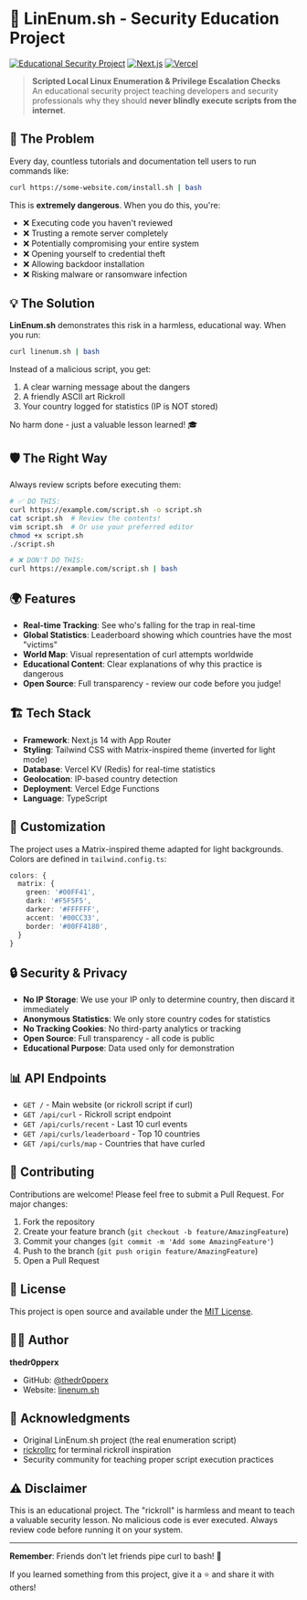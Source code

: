 # 🎯 LinEnum.sh - Security Education Project

[![Educational Security Project](https://img.shields.io/badge/Security-Educational-green)](https://linenum.sh)
[![Next.js](https://img.shields.io/badge/Next.js-14-black)](https://nextjs.org/)
[![Vercel](https://img.shields.io/badge/Deployed%20on-Vercel-black)](https://vercel.com)

> **Scripted Local Linux Enumeration & Privilege Escalation Checks**  
> An educational security project teaching developers and security professionals why they should **never blindly execute scripts from the internet**.

## 🚨 The Problem

Every day, countless tutorials and documentation tell users to run commands like:

```bash
curl https://some-website.com/install.sh | bash
```

This is **extremely dangerous**. When you do this, you're:

- ❌ Executing code you haven't reviewed
- ❌ Trusting a remote server completely
- ❌ Potentially compromising your entire system
- ❌ Opening yourself to credential theft
- ❌ Allowing backdoor installation
- ❌ Risking malware or ransomware infection

## 💡 The Solution

**LinEnum.sh** demonstrates this risk in a harmless, educational way. When you run:

```bash
curl linenum.sh | bash
```

Instead of a malicious script, you get:
1. A clear warning message about the dangers
2. A friendly ASCII art Rickroll
3. Your country logged for statistics (IP is NOT stored)

No harm done - just a valuable lesson learned! 🎓

## 🛡️ The Right Way

Always review scripts before executing them:

```bash
# ✅ DO THIS:
curl https://example.com/script.sh -o script.sh
cat script.sh  # Review the contents!
vim script.sh  # Or use your preferred editor
chmod +x script.sh
./script.sh

# ❌ DON'T DO THIS:
curl https://example.com/script.sh | bash
```

## 🌍 Features

- **Real-time Tracking**: See who's falling for the trap in real-time
- **Global Statistics**: Leaderboard showing which countries have the most "victims"
- **World Map**: Visual representation of curl attempts worldwide
- **Educational Content**: Clear explanations of why this practice is dangerous
- **Open Source**: Full transparency - review our code before you judge!

## 🏗️ Tech Stack

- **Framework**: Next.js 14 with App Router
- **Styling**: Tailwind CSS with Matrix-inspired theme (inverted for light mode)
- **Database**: Vercel KV (Redis) for real-time statistics
- **Geolocation**: IP-based country detection
- **Deployment**: Vercel Edge Functions
- **Language**: TypeScript

## 🎨 Customization

The project uses a Matrix-inspired theme adapted for light backgrounds. Colors are defined in `tailwind.config.ts`:

```typescript
colors: {
  matrix: {
    green: '#00FF41',
    dark: '#F5F5F5',
    darker: '#FFFFFF',
    accent: '#00CC33',
    border: '#00FF4180',
  }
}
```

## 🔒 Security & Privacy

- **No IP Storage**: We use your IP only to determine country, then discard it immediately
- **Anonymous Statistics**: We only store country codes for statistics
- **No Tracking Cookies**: No third-party analytics or tracking
- **Open Source**: Full transparency - all code is public
- **Educational Purpose**: Data used only for demonstration

## 📊 API Endpoints

- `GET /` - Main website (or rickroll script if curl)
- `GET /api/curl` - Rickroll script endpoint
- `GET /api/curls/recent` - Last 10 curl events
- `GET /api/curls/leaderboard` - Top 10 countries
- `GET /api/curls/map` - Countries that have curled

## 🤝 Contributing

Contributions are welcome! Please feel free to submit a Pull Request. For major changes:

1. Fork the repository
2. Create your feature branch (`git checkout -b feature/AmazingFeature`)
3. Commit your changes (`git commit -m 'Add some AmazingFeature'`)
4. Push to the branch (`git push origin feature/AmazingFeature`)
5. Open a Pull Request

## 📝 License

This project is open source and available under the [MIT License](LICENSE).

## 👨‍💻 Author

**thedr0pperx**

- GitHub: [@thedr0pperx](https://github.com/thedr0pperx)
- Website: [linenum.sh](https://linenum.sh)

## 🙏 Acknowledgments

- Original LinEnum.sh project (the real enumeration script)
- [rickrollrc](https://github.com/keroserene/rickrollrc) for terminal rickroll inspiration
- Security community for teaching proper script execution practices

## ⚠️ Disclaimer

This is an educational project. The "rickroll" is harmless and meant to teach a valuable security lesson. No malicious code is ever executed. Always review code before running it on your system.

---

**Remember**: Friends don't let friends pipe curl to bash! 🚫

If you learned something from this project, give it a ⭐ and share it with others!

